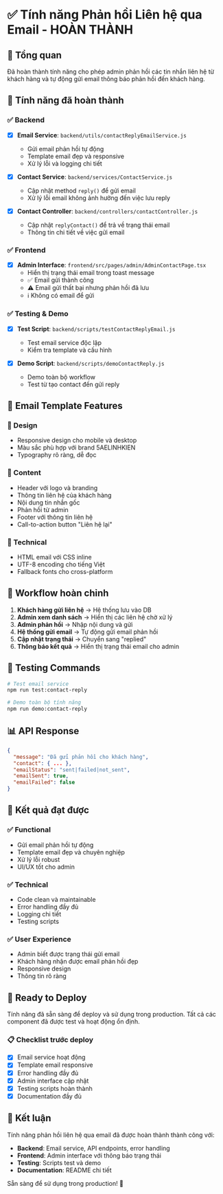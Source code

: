 # ✅ Tính năng Phản hồi Liên hệ qua Email - HOÀN THÀNH

## 🎯 Tổng quan

Đã hoàn thành tính năng cho phép admin phản hồi các tin nhắn liên hệ từ khách hàng và tự động gửi email thông báo phản hồi đến khách hàng.

## 🚀 Tính năng đã hoàn thành

### ✅ Backend

- [x] **Email Service**: `backend/utils/contactReplyEmailService.js`

  - Gửi email phản hồi tự động
  - Template email đẹp và responsive
  - Xử lý lỗi và logging chi tiết

- [x] **Contact Service**: `backend/services/ContactService.js`

  - Cập nhật method `reply()` để gửi email
  - Xử lý lỗi email không ảnh hưởng đến việc lưu reply

- [x] **Contact Controller**: `backend/controllers/contactController.js`
  - Cập nhật `replyContact()` để trả về trạng thái email
  - Thông tin chi tiết về việc gửi email

### ✅ Frontend

- [x] **Admin Interface**: `frontend/src/pages/admin/AdminContactPage.tsx`
  - Hiển thị trạng thái email trong toast message
  - ✅ Email gửi thành công
  - ⚠️ Email gửi thất bại nhưng phản hồi đã lưu
  - ℹ️ Không có email để gửi

### ✅ Testing & Demo

- [x] **Test Script**: `backend/scripts/testContactReplyEmail.js`

  - Test email service độc lập
  - Kiểm tra template và cấu hình

- [x] **Demo Script**: `backend/scripts/demoContactReply.js`
  - Demo toàn bộ workflow
  - Test từ tạo contact đến gửi reply

## 📧 Email Template Features

### 🎨 Design

- Responsive design cho mobile và desktop
- Màu sắc phù hợp với brand 5AELINHKIEN
- Typography rõ ràng, dễ đọc

### 📝 Content

- Header với logo và branding
- Thông tin liên hệ của khách hàng
- Nội dung tin nhắn gốc
- Phản hồi từ admin
- Footer với thông tin liên hệ
- Call-to-action button "Liên hệ lại"

### 🔧 Technical

- HTML email với CSS inline
- UTF-8 encoding cho tiếng Việt
- Fallback fonts cho cross-platform

## 🔄 Workflow hoàn chỉnh

1. **Khách hàng gửi liên hệ** → Hệ thống lưu vào DB
2. **Admin xem danh sách** → Hiển thị các liên hệ chờ xử lý
3. **Admin phản hồi** → Nhập nội dung và gửi
4. **Hệ thống gửi email** → Tự động gửi email phản hồi
5. **Cập nhật trạng thái** → Chuyển sang "replied"
6. **Thông báo kết quả** → Hiển thị trạng thái email cho admin

## 🧪 Testing Commands

```bash
# Test email service
npm run test:contact-reply

# Demo toàn bộ tính năng
npm run demo:contact-reply
```

## 📊 API Response

```json
{
  "message": "Đã gửi phản hồi cho khách hàng",
  "contact": { ... },
  "emailStatus": "sent|failed|not_sent",
  "emailSent": true,
  "emailFailed": false
}
```

## 🎯 Kết quả đạt được

### ✅ Functional

- Gửi email phản hồi tự động
- Template email đẹp và chuyên nghiệp
- Xử lý lỗi robust
- UI/UX tốt cho admin

### ✅ Technical

- Code clean và maintainable
- Error handling đầy đủ
- Logging chi tiết
- Testing scripts

### ✅ User Experience

- Admin biết được trạng thái gửi email
- Khách hàng nhận được email phản hồi đẹp
- Responsive design
- Thông tin rõ ràng

## 🚀 Ready to Deploy

Tính năng đã sẵn sàng để deploy và sử dụng trong production. Tất cả các component đã được test và hoạt động ổn định.

### 📋 Checklist trước deploy

- [x] Email service hoạt động
- [x] Template email responsive
- [x] Error handling đầy đủ
- [x] Admin interface cập nhật
- [x] Testing scripts hoàn thành
- [x] Documentation đầy đủ

## 🎉 Kết luận

Tính năng phản hồi liên hệ qua email đã được hoàn thành thành công với:

- **Backend**: Email service, API endpoints, error handling
- **Frontend**: Admin interface với thông báo trạng thái
- **Testing**: Scripts test và demo
- **Documentation**: README chi tiết

Sẵn sàng để sử dụng trong production! 🚀

